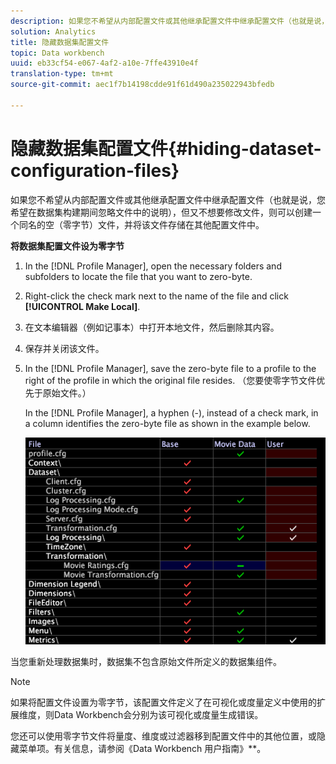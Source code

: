 ```yaml
---
description: 如果您不希望从内部配置文件或其他继承配置文件中继承配置文件（也就是说，您希望在数据集构建期间忽略文件中的说明），但又不想要修改文件，则可以创建一个同名的空（零字节）文件，并将该文件存储在其他配置文件中。
solution: Analytics
title: 隐藏数据集配置文件
topic: Data workbench
uuid: eb33cf54-e067-4af2-a10e-7ffe43910e4f
translation-type: tm+mt
source-git-commit: aec1f7b14198cdde91f61d490a235022943bfedb

---
```



# 隐藏数据集配置文件{#hiding-dataset-configuration-files}

如果您不希望从内部配置文件或其他继承配置文件中继承配置文件（也就是说，您希望在数据集构建期间忽略文件中的说明），但又不想要修改文件，则可以创建一个同名的空（零字节）文件，并将该文件存储在其他配置文件中。

**将数据集配置文件设为零字节**

1. In the [!DNL Profile Manager], open the necessary folders and subfolders to locate the file that you want to zero-byte.
1. Right-click the check mark next to the name of the file and click **[!UICONTROL Make Local]**.
1. 在文本编辑器（例如记事本）中打开本地文件，然后删除其内容。
1. 保存并关闭该文件。
1. In the [!DNL Profile Manager], save the zero-byte file to a profile to the right of the profile in which the original file resides. （您要使零字节文件优先于原始文件。）

   In the [!DNL Profile Manager], a hyphen (-), instead of a check mark, in a column identifies the zero-byte file as shown in the example below.

   ![](assets/vis_ProfileManager_ZeroByteFile.png)

当您重新处理数据集时，数据集不包含原始文件所定义的数据集组件。

>[!NOTE]
>
>如果将配置文件设置为零字节，该配置文件定义了在可视化或度量定义中使用的扩展维度，则Data Workbench会分别为该可视化或度量生成错误。

您还可以使用零字节文件将量度、维度或过滤器移到配置文件中的其他位置，或隐藏菜单项。有关信息，请参阅《Data Workbench 用户指南》**。
